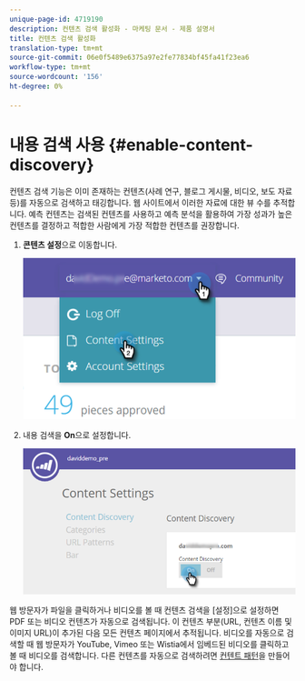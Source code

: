 ```yaml
---
unique-page-id: 4719190
description: 컨텐츠 검색 활성화 - 마케팅 문서 - 제품 설명서
title: 컨텐츠 검색 활성화
translation-type: tm+mt
source-git-commit: 06e0f5489e6375a97e2fe77834bf45fa41f23ea6
workflow-type: tm+mt
source-wordcount: '156'
ht-degree: 0%

---
```



# 내용 검색 사용 {#enable-content-discovery}

컨텐츠 검색 기능은 이미 존재하는 컨텐츠(사례 연구, 블로그 게시물, 비디오, 보도 자료 등)를 자동으로 검색하고 태깅합니다. 웹 사이트에서 이러한 자료에 대한 뷰 수를 추적합니다.  예측 컨텐츠는 검색된 컨텐츠를 사용하고 예측 분석을 활용하여 가장 성과가 높은 컨텐츠를 결정하고 적합한 사람에게 가장 적합한 컨텐츠를 권장합니다.

1. **콘텐츠 설정**&#x200B;으로 이동합니다.

   ![](assets/settings-dropdown-hand.png)

1. 내용 검색을 **On**&#x200B;으로 설정합니다.

   ![](assets/content-discovery-on-hand.png)

웹 방문자가 파일을 클릭하거나 비디오를 볼 때 컨텐츠 검색을 [설정]으로 설정하면 PDF 또는 비디오 컨텐츠가 자동으로 검색됩니다. 이 컨텐츠 부분(URL, 컨텐츠 이름 및 이미지 URL)이 추가된 다음 모든 컨텐츠 페이지에서 추적됩니다. 비디오를 자동으로 검색할 때 웹 방문자가 YouTube, Vimeo 또는 Wistia에서 임베드된 비디오를 클릭하고 볼 때 비디오를 검색합니다. 다른 컨텐츠를 자동으로 검색하려면 [컨텐트 패턴](/help/marketo/product-docs/predictive-content/getting-started/create-content-patterns.md)을 만들어야 합니다.
